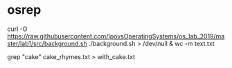 # osrep
curl -O https://raw.githubusercontent.com/IpovsOperatingSystems/os_lab_2019/master/lab1/src/background.sh
./background.sh > /dev/null &
wc -m text.txt

grep "cake" cake_rhymes.txt > with_cake.txt